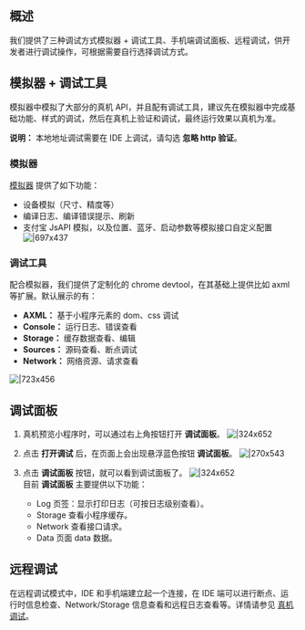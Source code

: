 
## 概述
我们提供了三种调试方式模拟器 + 调试工具、手机端调试面板、远程调试，供开发者进行调试操作，可根据需要自行选择调试方式。

## 模拟器 + 调试工具
模拟器中模拟了大部分的真机 API，并且配有调试工具，建议先在模拟器中完成基础功能、样式的调试，然后在真机上验证和调试，最终运行效果以真机为准。

**说明：** 本地地址调试需要在 IDE 上调试，请勾选 **忽略 http 验证**。

### 模拟器
[模拟器](https://opendocs.alipay.com/mini/ide/simulator) 提供了如下功能：

- 设备模拟（尺寸、精度等）
- 编译日志、编译错误提示、刷新
- 支付宝 JsAPI 模拟，以及位置、蓝牙、启动参数等模拟接口自定义配置
![|697x437](https://cdn.nlark.com/lark/0/2018/gif/149/1533554602563-bac3c785-934a-4119-abc8-a8126f7be2b5.gif#align=left&display=inline&height=1932&margin=%5Bobject%20Object%5D&originHeight=1932&originWidth=3080&status=done&style=none&width=3080)

### 调试工具
配合模拟器，我们提供了定制化的 chrome devtool，在其基础上提供比如 axml 等扩展。默认展示的有：

- **AXML：** 基于小程序元素的 dom、css 调试
- **Console：** 运行日志、错误查看
- **Storage：** 缓存数据查看、编辑
- **Sources：** 源码查看、断点调试
- **Network：** 网络资源、请求查看

![|723x456](https://cdn.nlark.com/lark/0/2018/png/149/1533554666150-b1e08ff6-2d1e-4eef-b068-14f7fc9180c6.png#align=left&display=inline&height=1956&margin=%5Bobject%20Object%5D&originHeight=1956&originWidth=3104&status=done&style=none&width=3104)

##  调试面板

1. 真机预览小程序时，可以通过右上角按钮打开 **调试面板**。
![|324x652](http://mdn.alipayobjects.com/afts/img/A*9BCuTK-xHh4AAAAAAAAAAAAAAa8wAA/original?bz=openpt_doc&t=UmBrXgUtgR7syYpFKqyR0gAAAABkMK8AAAAA#align=left&display=inline&height=652&margin=%5Bobject%20Object%5D&originHeight=652&originWidth=324&status=done&style=none&width=324)

1. 点击 **打开调试** 后，在页面上会出现悬浮蓝色按钮 **调试面板**。
![|270x543](http://mdn.alipayobjects.com/afts/img/A*azZLTauec8wAAAAAAAAAAABkAa8wAA/original?bz=openpt_doc&t=VTp7XohW1kIgnrxhXDcmBwAAAABkMK8AAAAA#align=left&display=inline&height=543&margin=%5Bobject%20Object%5D&originHeight=543&originWidth=270&status=done&style=none&width=270)

1. 点击 **调试面板** 按钮，就可以看到调试面板了。
![|324x652](http://mdn.alipayobjects.com/afts/img/A*1bPmSbqlEIkAAAAAAAAAAAAAAa8wAA/original?bz=openpt_doc&t=IB-6ztJx-yMcvlioC95wVgAAAABkMK8AAAAA#align=left&display=inline&height=652&margin=%5Bobject%20Object%5D&originHeight=652&originWidth=324&status=done&style=none&width=324)<br/>
目前 **调试面板** 主要提供以下功能：
   - Log 页签：显示打印日志（可按日志级别查看）。
   - Storage 查看小程序缓存。
   - Network 查看接口请求。
   - Data 页面 data 数据。

## 远程调试
在远程调试模式中，IDE 和手机端建立起一个连接，在 IDE 端可以进行断点、运行时信息检查、Network/Storage 信息查看和远程日志查看等。详情请参见 [真机调试](https://opendocs.alipay.com/mini/ide/remote-debug)。
